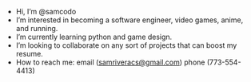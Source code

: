 - Hi, I’m @samcodo
- I’m interested in becoming a software engineer, video games, anime, and running.
- I’m currently learning python and game design.
- I’m looking to collaborate on any sort of projects that can boost my resume.
- How to reach me: email (samriveracs@gmail.com) phone (773-554-4413)

<!---
samcodo/samcodo is a ✨ special ✨ repository because its `README.md` (this file) appears on your GitHub profile.
You can click the Preview link to take a look at your changes.
--->
